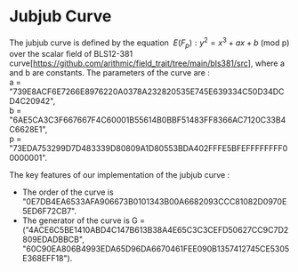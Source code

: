 # Jubjub Curve  

The jubjub curve is defined by the equation 
$\ E(F_p) : y^2 = x^3 + ax + b$ (mod p)  over the scalar field of BLS12-381 curve[https://github.com/arithmic/field_trait/tree/main/bls381/src], where a and b are constants. 
The parameters of the curve are :<br>
a = "739E8ACF6E7266E8976220A0378A232820535E745E639334C50D34DCD4C20942", <br>
b = "6AE5CA3C3F667667F4C60001B55614B0BBF51483FF8366AC7120C33B4C6628E1", <br>
p = "73EDA753299D7D483339D80809A1D80553BDA402FFFE5BFEFFFFFFFF00000001". <br>

The key features of our implementation of the jubjub curve :
* The order of the curve is "0E7DB4EA6533AFA906673B0101343B00A6682093CCC81082D0970E5ED6F72CB7".
* The generator of the curve is G =  ("4ACE6C5BE1410ABD4C147B613B38A4E65C3C3CEFD50627CC9C7D2809EDADBBCB",<br>
"60C90EA806B4993EDA65D96DA6670461FEE090B1357412745CE5305E368EFF18").

